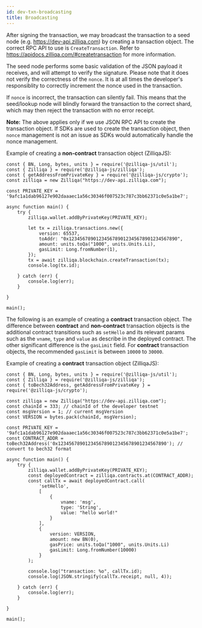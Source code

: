 ```yaml
---
id: dev-txn-broadcasting
title: Broadcasting
---
```

After signing the transaction, we may broadcast the transaction to a seed node (e.g. https://dev-api.zilliqa.com) by creating a transaction object. The correct RPC API to use is `CreateTransaction`. Refer to https://apidocs.zilliqa.com/#createtransaction for more information.

The seed node performs some basic validation of the JSON payload it receives, and will attempt to verify the signature. Please note that it does not verify the correctness of the `nonce`. It is at all times the developer's responsiblity to correctly increment the nonce used in the transaction.

If `nonce` is incorrect, the transaction can silently fail. This means that the seed/lookup node will blindly forward the transaction to the correct shard, which may then reject the transaction with no error receipt.

__Note:__ The above applies only if we use JSON RPC API to create the transaction object. If SDKs are used to create the transaction object, then `nonce` management is not an issue as SDKs would automatically handle the nonce management.

Example of creating a __non-contract__ transaction object (ZilliqaJS):
```
const { BN, Long, bytes, units } = require('@zilliqa-js/util');
const { Zilliqa } = require('@zilliqa-js/zilliqa');
const { getAddressFromPrivateKey } = require('@zilliqa-js/crypto');
const zilliqa = new Zilliqa("https://dev-api.zilliqa.com");

const PRIVATE_KEY = '9afc1a1dab96127e902daaaec1a56c30346f007523c787c3bb62371c0e5a1be7';

async function main() {
    try {
        zilliqa.wallet.addByPrivateKey(PRIVATE_KEY);

        let tx = zilliqa.transactions.new({
            version: 65537,
            toAddr: "0x1234567890123456789012345678901234567890",
            amount: units.toQa("1000", units.Units.Li),
            gasLimit: Long.fromNumber(1),
        });
        tx = await zilliqa.blockchain.createTransaction(tx);
        console.log(tx.id);
    
    } catch (err) {
        console.log(err);
    }

}

main();

```

The following is an example of creating a __contract__ transaction object. The difference between __contract__ and __non-contract__ transaction objects is the additional contract transitions such as `setHello` and its relevant params such as the `vname`, `type` and `value` as describe in the deployed contract.
The other significant difference is the `gasLimit` field. For __contract__ transaction objects, the recommended `gasLimit` is between `10000` to `30000`.

Example of creating a __contract__ transaction object (ZilliqaJS):
```
const { BN, Long, bytes, units } = require('@zilliqa-js/util');
const { Zilliqa } = require('@zilliqa-js/zilliqa');
const { toBech32Address, getAddressFromPrivateKey } = require('@zilliqa-js/crypto');

const zilliqa = new Zilliqa("https://dev-api.zilliqa.com");
const chainId = 333; // chainId of the developer testnet
const msgVersion = 1; // current msgVersion
const VERSION = bytes.pack(chainId, msgVersion);

const PRIVATE_KEY = '9afc1a1dab96127e902daaaec1a56c30346f007523c787c3bb62371c0e5a1be7';
const CONTRACT_ADDR = toBech32Address('0x1234567890123456789012345678901234567890'); // convert to bech32 format

async function main() {
    try {
        zilliqa.wallet.addByPrivateKey(PRIVATE_KEY);
        const deployedContract = zilliqa.contracts.at(CONTRACT_ADDR);
        const callTx = await deployedContract.call(
            'setHello',
            [
                {
                    vname: 'msg',
                    type: 'String',
                    value: "hello world!"
                }
            ],
            {
                version: VERSION,
                amount: new BN(0),
                gasPrice: units.toQa("1000", units.Units.Li)
                gasLimit: Long.fromNumber(10000)
            }
        );

        console.log("transaction: %o", callTx.id);
        console.log(JSON.stringify(callTx.receipt, null, 4));
    
    } catch (err) {
        console.log(err);
    }

}

main();
```